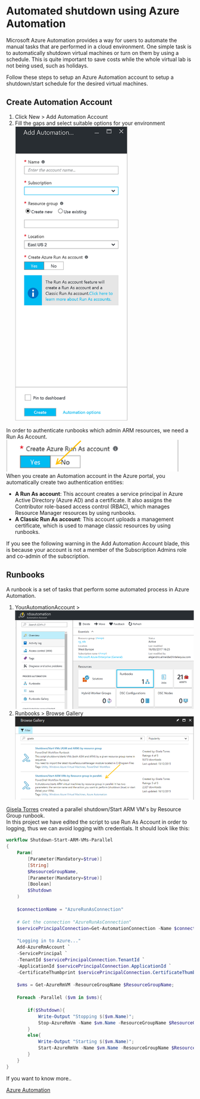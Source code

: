 # Automated shutdown using Azure Automation
Microsoft Azure Automation provides a way for users to automate the manual tasks that are performed in a cloud environment. One simple task is to automatically shutdown virtual machines or turn on them by using a schedule. This is quite important to save costs while the whole virtual lab is not being used, such as holidays.

Follow these steps to setup an Azure Automation account to setup a shutdown/start schedule for the desired virtual machines.

## Create Automation Account
1. Click New > Add Automation Account
2. Fill the gaps and select suitable options for your environment  
![Add Automation Account](./images/addAutomationAccount.png)

In order to authenticate runbooks which admin ARM resources, we need a Run As Account. ![Select Azure Run As Account](./images/CreateAzureRunAsAccount.png)  
When you create an Automation account in the Azure portal, you automatically create two authentication entities:
- **A Run As account**: This account creates a service principal in Azure Active Directory (Azure AD) and a certificate. It also assigns the Contributor role-based access control (RBAC), which manages Resource Manager resources by using runbooks.
- **A Classic Run As account**: This account uploads a management certificate, which is used to manage classic resources by using runbooks.

If you see the following warning in the Add Automation Account blade, this is because your account is not a member of the Subscription Admins role and co-admin of the subscription. 
![]()

## Runbooks
A runbook is a set of tasks that perform some automated process in Azure Automation.  

1. YourAutomationAccount >  
![Automation Account Runbooks](./images/AutomationAccountRunbooks.png)
2. Runbooks > Browse Gallery  
![Runbooks Gallery](./images/BrowseGallery.PNG)

[Gisela Torres](https://www.returngis.net/en/about-me/) created a parallel shutdown/Start ARM VM's by Resource Group runbook.  
In this project we have edited the script to use Run As Account in order to logging, thus we can avoid logging with credentials. It should look like this:

```PowerShell
workflow Shutdown-Start-ARM-VMs-Parallel
{
    Param(
        [Parameter(Mandatory=$true)]
        [String]
        $ResourceGroupName,
        [Parameter(Mandatory=$true)]
        [Boolean]
        $Shutdown
    )

    $connectionName = "AzureRunAsConnection"    
    	
    # Get the connection "AzureRunAsConnection"
    $servicePrincipalConnection=Get-AutomationConnection -Name $connectionName         

    "Logging in to Azure..."
    Add-AzureRmAccount `
    -ServicePrincipal `
    -TenantId $servicePrincipalConnection.TenantId `
    -ApplicationId $servicePrincipalConnection.ApplicationId `
    -CertificateThumbprint $servicePrincipalConnection.CertificateThumbprint 

    $vms = Get-AzureRmVM -ResourceGroupName $ResourceGroupName;
	
    Foreach -Parallel ($vm in $vms){
		
        if($Shutdown){
            Write-Output "Stopping $($vm.Name)";		
            Stop-AzureRmVm -Name $vm.Name -ResourceGroupName $ResourceGroupName -Force;
        }
        else{
            Write-Output "Starting $($vm.Name)";		
            Start-AzureRmVm -Name $vm.Name -ResourceGroupName $ResourceGroupName;
        }
    }
}
```

If you want to know more..
  
[Azure Automation](https://docs.microsoft.com/en-us/azure/automation/)
